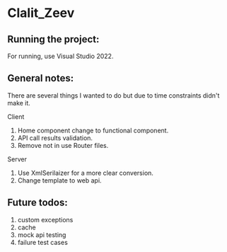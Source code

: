 # Clalit_Zeev

Running the project:
--------------------
For running, use Visual Studio 2022.


General notes:
--------------
There are several things I wanted to do but due to time constraints didn't make it.

Client
1. Home component change to functional component.
2. API call results validation.
3. Remove not in use Router files.

Server
1. Use XmlSerilaizer for a more clear conversion.
2. Change template to web api.


Future todos:
-------------
1) custom exceptions
2) cache
3) mock api testing
4) failure test cases
